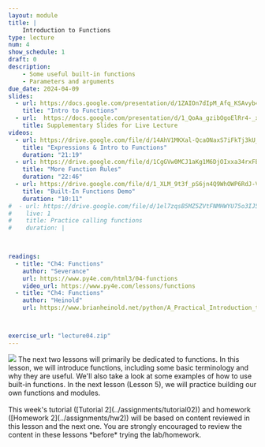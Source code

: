 ```yaml
---
layout: module
title: |
    Introduction to Functions
type: lecture
num: 4
show_schedule: 1
draft: 0
description:
    - Some useful built-in functions
    - Parameters and arguments
due_date: 2024-04-09
slides:
  - url: https://docs.google.com/presentation/d/1ZAIOn7dIpM_Afq_KSAvyb4M0WHJDYkXr/edit?usp=sharing&ouid=114823705687801952013&rtpof=true&sd=true
    title: "Intro to Functions"
  - url:  https://docs.google.com/presentation/d/1_QoAa_gzibOgoElRr4-_xh9ZJzd3tlde/edit#slide=id.p1
    title: Supplementary Slides for Live Lecture
videos: 
  - url: https://drive.google.com/file/d/14AhV1MKXal-QcaONaxS7iFkTj3kU_2S-/view?usp=sharing 
    title: "Expressions & Intro to Functions"
    duration: "21:19"
  - url: https://drive.google.com/file/d/1CgGVw0MCJ1aKg1M6DjOIxxa34rxFBVLZ/view?usp=sharing 
    title: "More Function Rules"
    duration: "22:46"
  - url: https://drive.google.com/file/d/1_XLM_9t3f_pS6jn4Q9WhOWP6RdJ-V_Vx/view?usp=sharing
    title: "Built-In Functions Demo"
    duration: "10:11"
#  - url: https://drive.google.com/file/d/1el7zqsB5MZ5ZVtFNMHWYU75o3IJ5eeM7/view?usp=sharing
#    live: 1
#    title: Practice calling functions
#    duration: |
        


readings:
  - title: "Ch4: Functions"
    author: "Severance"
    url: https://www.py4e.com/html3/04-functions
    video_url: https://www.py4e.com/lessons/functions
  - title: "Ch4: Functions"
    author: "Heinold"
    url: https://www.brianheinold.net/python/A_Practical_Introduction_to_Python_Programming_Heinold.pdf



exercise_url: "lecture04.zip"
---
```


<img class="module-image" src="../assets/images/lectures/lecture_03_functions.png" /> 
The next two lessons will primarily be dedicated to functions. In this lesson, we will introduce functions, including some basic terminology and why they are useful. We'll also take a look at some examples of how to use built-in functions. In the next lesson (Lesson 5), we will practice building our own functions and modules. <br><br>This week's tutorial ([Tutorial 2](../assignments/tutorial02)) and homework ([Homework 2](../assignments/hw2)) will be based on content reviewed in this lesson and the next one. You are strongly encouraged to review the content in these lessons *before* trying the lab/homework.
